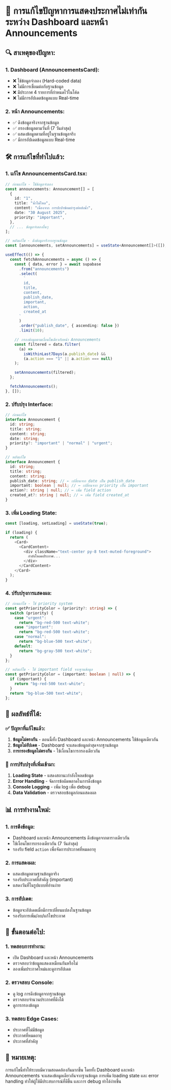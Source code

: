 # 🔄 การแก้ไขปัญหาการแสดงประกาศไม่เท่ากันระหว่าง Dashboard และหน้า Announcements

## 🔍 **สาเหตุของปัญหา:**

### 1. **Dashboard (AnnouncementsCard):**

- ❌ ใช้ข้อมูลจำลอง (Hard-coded data)
- ❌ ไม่มีการเชื่อมต่อกับฐานข้อมูล
- ❌ มีประกาศ 4 รายการที่กำหนดไว้ในโค้ด
- ❌ ไม่มีการอัปเดตข้อมูลแบบ Real-time

### 2. **หน้า Announcements:**

- ✅ ดึงข้อมูลจริงจากฐานข้อมูล
- ✅ กรองข้อมูลตามวันที่ (7 วันล่าสุด)
- ✅ แสดงข้อมูลตามที่อยู่ในฐานข้อมูลจริง
- ✅ มีการอัปเดตข้อมูลแบบ Real-time

## 🛠️ **การแก้ไขที่ทำไปแล้ว:**

### 1. **แก้ไข AnnouncementsCard.tsx:**

```typescript
// ก่อนแก้ไข - ใช้ข้อมูลจำลอง
const announcements: Announcement[] = [
  {
    id: "1",
    title: "น้ำไม่ไหล",
    content: "เนื่องจาก การปะปาซ่อมบำรุงท่อส่งน้ำ",
    date: "30 August 2025",
    priority: "important",
  },
  // ... ข้อมูลจำลองอื่นๆ
];

// หลังแก้ไข - ดึงข้อมูลจริงจากฐานข้อมูล
const [announcements, setAnnouncements] = useState<Announcement[]>([]);

useEffect(() => {
  const fetchAnnouncements = async () => {
    const { data, error } = await supabase
      .from("announcements")
      .select(
        `
        id,
        title,
        content,
        publish_date,
        important,
        action,
        created_at
      `
      )
      .order("publish_date", { ascending: false })
      .limit(10);

    // กรองข้อมูลตามเงื่อนไขเดียวกับหน้า Announcements
    const filtered = data.filter(
      (a) =>
        isWithinLast7Days(a.publish_date) &&
        (a.action === "1" || a.action === null)
    );

    setAnnouncements(filtered);
  };

  fetchAnnouncements();
}, []);
```

### 2. **ปรับปรุง Interface:**

```typescript
// ก่อนแก้ไข
interface Announcement {
  id: string;
  title: string;
  content: string;
  date: string;
  priority?: "important" | "normal" | "urgent";
}

// หลังแก้ไข
interface Announcement {
  id: string;
  title: string;
  content: string;
  publish_date: string; // ← เปลี่ยนจาก date เป็น publish_date
  important: boolean | null; // ← เปลี่ยนจาก priority เป็น important
  action?: string | null; // ← เพิ่ม field action
  created_at?: string | null; // ← เพิ่ม field created_at
}
```

### 3. **เพิ่ม Loading State:**

```typescript
const [loading, setLoading] = useState(true);

if (loading) {
  return (
    <Card>
      <CardContent>
        <div className="text-center py-8 text-muted-foreground">
          กำลังโหลดประกาศ...
        </div>
      </CardContent>
    </Card>
  );
}
```

### 4. **ปรับปรุงการแสดงผล:**

```typescript
// ก่อนแก้ไข - ใช้ priority system
const getPriorityColor = (priority?: string) => {
  switch (priority) {
    case "urgent":
      return "bg-red-500 text-white";
    case "important":
      return "bg-red-500 text-white";
    case "normal":
      return "bg-blue-500 text-white";
    default:
      return "bg-gray-500 text-white";
  }
};

// หลังแก้ไข - ใช้ important field จากฐานข้อมูล
const getPriorityColor = (important: boolean | null) => {
  if (important) {
    return "bg-red-500 text-white";
  }
  return "bg-blue-500 text-white";
};
```

## 🎯 **ผลลัพธ์ที่ได้:**

### ✅ **ปัญหาที่แก้ไขแล้ว:**

1. **ข้อมูลไม่ตรงกัน** - ตอนนี้ทั้ง Dashboard และหน้า Announcements ใช้ข้อมูลเดียวกัน
2. **ข้อมูลไม่อัปเดต** - Dashboard จะแสดงข้อมูลล่าสุดจากฐานข้อมูล
3. **การกรองข้อมูลไม่ตรงกัน** - ใช้เงื่อนไขการกรองเดียวกัน

### 🔧 **การปรับปรุงที่เพิ่มเข้ามา:**

1. **Loading State** - แสดงสถานะกำลังโหลดข้อมูล
2. **Error Handling** - จัดการข้อผิดพลาดในการดึงข้อมูล
3. **Console Logging** - เพิ่ม log เพื่อ debug
4. **Data Validation** - ตรวจสอบข้อมูลก่อนแสดงผล

## 📊 **การทำงานใหม่:**

### 1. **การดึงข้อมูล:**

- Dashboard และหน้า Announcements ดึงข้อมูลจากตารางเดียวกัน
- ใช้เงื่อนไขการกรองเดียวกัน (7 วันล่าสุด)
- รองรับ field `action` เพื่อจัดการประกาศที่หมดอายุ

### 2. **การแสดงผล:**

- แสดงข้อมูลตามฐานข้อมูลจริง
- รองรับประกาศที่สำคัญ (important)
- แสดงวันที่ในรูปแบบที่อ่านง่าย

### 3. **การอัปเดต:**

- ข้อมูลจะอัปเดตเมื่อมีการเปลี่ยนแปลงในฐานข้อมูล
- รองรับการเพิ่ม/ลบ/แก้ไขประกาศ

## 🧪 **ขั้นตอนต่อไป:**

### 1. **ทดสอบการทำงาน:**

- เปิด Dashboard และหน้า Announcements
- ตรวจสอบว่าข้อมูลแสดงเหมือนกันหรือไม่
- ลองเพิ่มประกาศใหม่และดูการอัปเดต

### 2. **ตรวจสอบ Console:**

- ดู log การดึงข้อมูลจากฐานข้อมูล
- ตรวจสอบจำนวนประกาศที่ดึงได้
- ดูการกรองข้อมูล

### 3. **ทดสอบ Edge Cases:**

- ประกาศที่ไม่มีข้อมูล
- ประกาศที่หมดอายุ
- ประกาศที่สำคัญ

## 📝 **หมายเหตุ:**

การแก้ไขนี้ทำให้ระบบมีความสอดคล้องกันมากขึ้น โดยทั้ง Dashboard และหน้า Announcements จะแสดงข้อมูลเดียวกันจากฐานข้อมูล การเพิ่ม loading state และ error handling ทำให้ผู้ใช้มีประสบการณ์ที่ดีขึ้น และการ debug ทำได้ง่ายขึ้น
